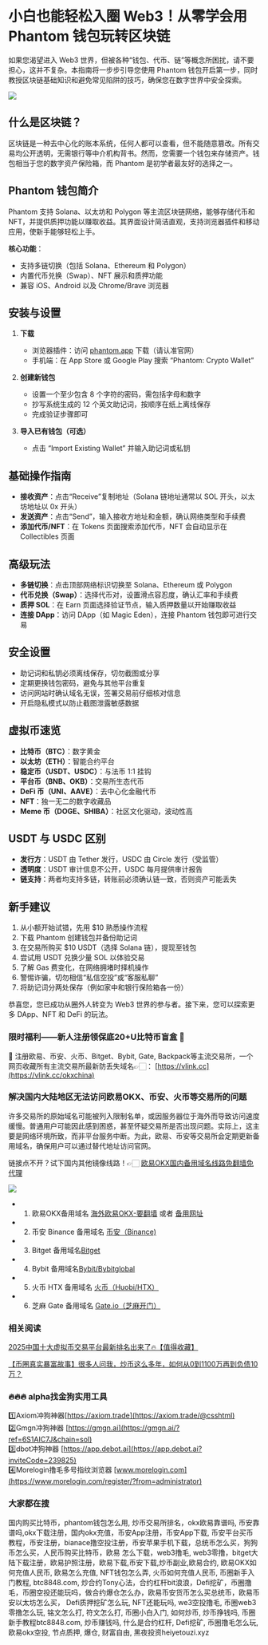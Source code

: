 # 小白也能轻松入圈 Web3！从零学会用 Phantom 钱包玩转区块链

如果您渴望进入 Web3 世界，但被各种“钱包、代币、链”等概念所困扰，请不要担心，这并不复杂。本指南将一步步引导您使用 Phantom 钱包开启第一步，同时教授区块链基础知识和避免常见陷阱的技巧，确保您在数字世界中安全探索。

[![](https://307e939.webp.li/20250811124250516.png)](https://btc8848.com/top-10-exchanges)

## 什么是区块链？
区块链是一种去中心化的账本系统，任何人都可以查看，但不能随意篡改。所有交易均公开透明，无需银行等中介机构背书。然而，您需要一个钱包来存储资产。钱包相当于您的数字资产保险箱，而 Phantom 是初学者最友好的选择之一。

## Phantom 钱包简介
Phantom 支持 Solana、以太坊和 Polygon 等主流区块链网络，能够存储代币和 NFT，并提供质押功能以赚取收益。其界面设计简洁直观，支持浏览器插件和移动应用，使新手能够轻松上手。

**核心功能**：
- 支持多链切换（包括 Solana、Ethereum 和 Polygon）
- 内置代币兑换（Swap）、NFT 展示和质押功能
- 兼容 iOS、Android 以及 Chrome/Brave 浏览器

## 安装与设置
1. **下载**  
   - 浏览器插件：访问 [phantom.app](https://phantom.app) 下载（请认准官网）  
   - 手机端：在 App Store 或 Google Play 搜索 “Phantom: Crypto Wallet”  

2. **创建新钱包**  
   - 设置一个至少包含 8 个字符的密码，需包括字母和数字  
   - 抄写系统生成的 12 个英文助记词，按顺序在纸上离线保存  
   - 完成验证步骤即可  

3. **导入已有钱包（可选）**  
   - 点击 “Import Existing Wallet” 并输入助记词或私钥  

## 基础操作指南
- **接收资产**：点击“Receive”复制地址（Solana 链地址通常以 SOL 开头，以太坊地址以 0x 开头）  
- **发送资产**：点击“Send”，输入接收方地址和金额，确认网络类型和手续费  
- **添加代币/NFT**：在 Tokens 页面搜索添加代币，NFT 会自动显示在 Collectibles 页面  

## 高级玩法
- **多链切换**：点击顶部网络标识切换至 Solana、Ethereum 或 Polygon  
- **代币兑换（Swap）**：选择代币对，设置滑点容忍度，确认汇率和手续费  
- **质押 SOL**：在 Earn 页面选择验证节点，输入质押数量以开始赚取收益  
- **连接 DApp**：访问 DApp（如 Magic Eden），连接 Phantom 钱包即可进行交易  

## 安全设置
- 助记词和私钥必须离线保存，切勿截图或分享  
- 定期更换钱包密码，避免与其他平台重复  
- 访问网站时确认域名无误，签署交易前仔细核对信息  
- 开启隐私模式以防止截图泄露敏感数据  

## 虚拟币速览
- **比特币（BTC）**：数字黄金  
- **以太坊（ETH）**：智能合约平台  
- **稳定币（USDT、USDC）**：与法币 1:1 挂钩  
- **平台币（BNB、OKB）**：交易所生态代币  
- **DeFi 币（UNI、AAVE）**：去中心化金融代币  
- **NFT**：独一无二的数字收藏品  
- **Meme 币（DOGE、SHIBA）**：社区文化驱动，波动性高  

## USDT 与 USDC 区别
- **发行方**：USDT 由 Tether 发行，USDC 由 Circle 发行（受监管）  
- **透明度**：USDT 审计信息不公开，USDC 每月提供审计报告  
- **链支持**：两者均支持多链，转账前必须确认链一致，否则资产可能丢失  

## 新手建议
1. 从小额开始试错，先用 $10 熟悉操作流程  
2. 下载 Phantom 创建钱包并备份助记词  
3. 在交易所购买 $10 USDT（选择 Solana 链），提现至钱包  
4. 尝试用 USDT 兑换少量 SOL 以体验交易  
5. 了解 Gas 费变化，在网络拥堵时择机操作  
6. 警惕诈骗，切勿相信“私信空投”或“客服私聊”  
7. 将助记词分两处保存（例如家中和银行保险箱各一份）  

恭喜您，您已成功从圈外人转变为 Web3 世界的参与者。接下来，您可以探索更多 DApp、NFT 和 DeFi 的玩法。  

### 限时福利——新人注册领保底20+U比特币盲盒 🎁
🎁 注册欧易、币安、火币、Bitget、Bybit, Gate, Backpack等主流交易所，一个网页收藏所有主流交易所最新防丢失域名👉🏻： [https://vlink.cc](https://vlink.cc/okxchina)  

### 解决国内大陆地区无法访问欧易OKX、币安、火币等交易所的问题  
许多交易所的原始域名可能被列入限制名单，或因服务器位于海外而导致访问速度缓慢。普通用户可能因此感到困惑，甚至怀疑交易所是否出现问题。实际上，这主要是网络环境所致，而非平台服务中断。为此，欧易、币安等交易所会定期更新备用域名，确保用户可以通过替代地址访问官网。  

链接点不开？试下国内其他镜像线路！👉🏻 [欧易OKX国内备用域名线路免翻墙免代理](https://vlink.cc/okxcn)  

[![](https://307e939.webp.li/20250812124552161.png)](https://vlink.cc/okxcn)  

- 1. 欧易OKX备用域名 [海外欧易OKX-要翻墙](https://www.okx.com/join/18639032) 或者 [备用网址](https://www.oucnyi.net/zh-hans/join/18639032)  
- 2. 币安 Binance 备用域名 [币安（Binance)](https://accounts.binance.com/zh-CN/register?ref=36457687)  
- 3. Bitget 备用域名[Bitget](https://www.bitget.com/zh-CN/referral/register?from=referral&clacCode=VRNEYUTR)  
- 4. Bybit 备用域名[Bybit/Bybitglobal](https://www.bybitglobal.com/zh-MY/invite/?ref=VMKORMM)  
- 5. 火币 HTX 备用域名 [火币（Huobi/HTX）](https://www.htx.com/invite/zh-cn/1f?invite_code=whf45223)  
- 6. 芝麻 Gate 备用域名 [Gate.io（芝麻开门）](https://www.gate.io/zh/signup?ref_type=103&ref=A1ERAQ)  

### 相关阅读  

[2025中国十大虚拟币交易平台最新排名出来了🔥【值得收藏】](https://btc8848.com/top-10-exchanges/)  

[【币圈真实暴富故事】很多人问我，炒币这么多年，如何从0到1100万再到负债10万？](https://heiyetouzi.xyz/biquanstory001/)  

### 🔥🔥🔥 alpha找金狗实用工具  
1️⃣Axiom冲狗神器[https://axiom.trade](https://axiom.trade/@csshtml)  
2️⃣Gmgn冲狗神器 [https://gmgn.ai](https://gmgn.ai/?ref=6S1AIC7J&chain=sol)  
3️⃣dbot冲狗神器 [https://app.debot.ai](https://app.debot.ai?inviteCode=239825)  
4️⃣Morelogin撸毛多号指纹浏览器 [www.morelogin.com](https://www.morelogin.com/register/?from=administrator)  

### 大家都在搜  
国内购买比特币，phantom钱包怎么用, 炒币交易所排名，okx欧易靠谱吗, 币安靠谱吗,okx下载注册，国内okx充值，币安App注册，币安App下载, 币安平台买币教程，币安注册，bianace撸空投注册，币安苹果手机下载，总统币怎么买，狗狗币怎么买，人民币购买比特币，欧易 怎么下载，web3撸毛, web3零撸，bitget大陆下载注册，欧易护照注册，欧易下载,币安下载,炒币副业,欧易合约, 欧易OKX如何充值人民币, 欧易怎么充值, NFT钱包怎么弄, 火币如何充值人民币, 币圈新手入门教程, btc8848.com, 炒合约Tony心法，合约杠杆bit浪浪，Defi挖矿，币圈撸毛，币圈空投还能玩吗，做合约爆仓怎么办，欧易币安货币怎么买总统币，欧易币安以太坊怎么买， Defi质押挖矿怎么玩, NFT还能玩吗, we3空投撸毛, 币圈web3零撸怎么玩, 铭文怎么打, 符文怎么打, 币圈小白入门, 如何炒币, 炒币挣钱吗, 币圈新手教程btc8848.com, 炒币赚钱吗, 什么是合约杠杆, Defi挖矿, 币圈撸毛怎么玩, 欧易okx空投, 节点质押, 爆仓, 财富自由, 黑夜投资heiyetouzi.xyz